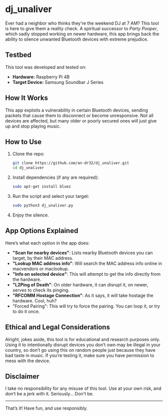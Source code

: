 # dj_unaliver

Ever had a neighbor who thinks they're the weekend DJ at 7 AM? This tool is here to give them a reality check. A spiritual successor to *Party Pooper*, which sadly stopped working on newer hardware, this app brings back the ability to silence unwanted Bluetooth devices with extreme prejudice.

## Testbed

This tool was developed and tested on:

- **Hardware:** Raspberry Pi 4B
- **Target Device:** Samsung Soundbar J Series

## How It Works

This app exploits a vulnerability in certain Bluetooth devices, sending packets that cause them to disconnect or become unresponsive. Not all devices are affected, but many older or poorly secured ones will just give up and stop playing music.

## How to Use

1. Clone the repo:
   ```sh
   git clone https://github.com/an-dr32/dj_unaliver.git
   cd dj_unaliver
   ```
2. Install dependencies (if any are required):
   ```sh
   sudo apt-get install bluez
   ```
3. Run the script and select your target:
   ```sh
   sudo python3 dj_unaliver.py
   ```
4. Enjoy the silence.

## App Options Explained

Here’s what each option in the app does:

- **"Scan for nearby devices"**: Lists nearby Bluetooth devices you can target, by their MAC address.
- **"Lookup MAC address info"**: Will search the MAC address info online in macvendors or maclookup.
- **"Info on selected device"**: This will attempt to get the info directly from the hardware.
- **"L2Ping of Death"**: On older hardware, it can disrupt it, on newer, serves to check its pinging.
- **"RFCOMM Hostage Connection"**: As it says, it will take hostage the hardware. Cool, huh?
- "Forced Pairing": This will try to force the pairing. You can loop it, or try to do it once.



## Ethical and Legal Considerations

Alright, jokes aside, this tool is for educational and research purposes only. Using it to intentionally disrupt devices you don’t own may be illegal in your country, so don’t go using this on random people just because they have bad taste in music. If you’re testing it, make sure you have permission to mess with the device.

## Disclaimer

I take no responsibility for any misuse of this tool. Use at your own risk, and don’t be a jerk with it. Seriously... Don't be.

---

That’s it! Have fun, and use responsibly.
